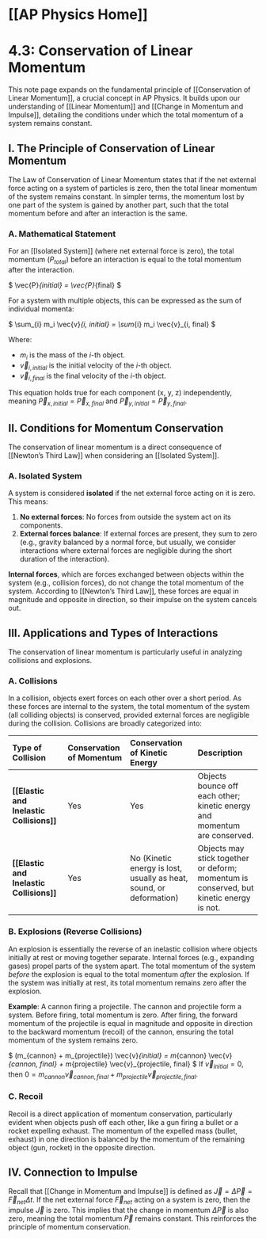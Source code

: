 # [[AP Physics Home]]
# 4.3: Conservation of Linear Momentum

This note page expands on the fundamental principle of [[Conservation of Linear Momentum]], a crucial concept in AP Physics. It builds upon our understanding of [[Linear Momentum]] and [[Change in Momentum and Impulse]], detailing the conditions under which the total momentum of a system remains constant.

## I. The Principle of Conservation of Linear Momentum

The Law of Conservation of Linear Momentum states that if the net external force acting on a system of particles is zero, then the total linear momentum of the system remains constant. In simpler terms, the momentum lost by one part of the system is gained by another part, such that the total momentum before and after an interaction is the same.

### A. Mathematical Statement
For an [[Isolated System]] (where net external force is zero), the total momentum ($P_{total}$) before an interaction is equal to the total momentum after the interaction.

$
\vec{P}_{initial} = \vec{P}_{final}
$

For a system with multiple objects, this can be expressed as the sum of individual momenta:

$
\sum_{i} m_i \vec{v}_{i, initial} = \sum_{i} m_i \vec{v}_{i, final}
$

Where:
*   $m_i$ is the mass of the $i$-th object.
*   $\vec{v}_{i, initial}$ is the initial velocity of the $i$-th object.
*   $\vec{v}_{i, final}$ is the final velocity of the $i$-th object.

This equation holds true for each component (x, y, z) independently, meaning $\vec{P}_{x, initial} = \vec{P}_{x, final}$ and $\vec{P}_{y, initial} = \vec{P}_{y, final}$.

## II. Conditions for Momentum Conservation

The conservation of linear momentum is a direct consequence of [[Newton’s Third Law]] when considering an [[Isolated System]].

### A. Isolated System
A system is considered **isolated** if the net external force acting on it is zero. This means:
1.  **No external forces**: No forces from outside the system act on its components.
2.  **External forces balance**: If external forces are present, they sum to zero (e.g., gravity balanced by a normal force, but usually, we consider interactions where external forces are negligible during the short duration of the interaction).

**Internal forces**, which are forces exchanged between objects within the system (e.g., collision forces), do not change the total momentum of the system. According to [[Newton’s Third Law]], these forces are equal in magnitude and opposite in direction, so their impulse on the system cancels out.

## III. Applications and Types of Interactions

The conservation of linear momentum is particularly useful in analyzing collisions and explosions.

### A. Collisions
In a collision, objects exert forces on each other over a short period. As these forces are internal to the system, the total momentum of the system (all colliding objects) is conserved, provided external forces are negligible during the collision. Collisions are broadly categorized into:

| Type of Collision | Conservation of Momentum | Conservation of Kinetic Energy | Description |
| :---------------- | :----------------------- | :----------------------------- | :---------- |
| **[[Elastic and Inelastic Collisions]]** | Yes                      | Yes                            | Objects bounce off each other; kinetic energy and momentum are conserved. |
| **[[Elastic and Inelastic Collisions]]** | Yes                      | No (Kinetic energy is lost, usually as heat, sound, or deformation) | Objects may stick together or deform; momentum is conserved, but kinetic energy is not. |

### B. Explosions (Reverse Collisions)
An explosion is essentially the reverse of an inelastic collision where objects initially at rest or moving together separate. Internal forces (e.g., expanding gases) propel parts of the system apart. The total momentum of the system *before* the explosion is equal to the total momentum *after* the explosion. If the system was initially at rest, its total momentum remains zero after the explosion.

**Example**: A cannon firing a projectile. The cannon and projectile form a system. Before firing, total momentum is zero. After firing, the forward momentum of the projectile is equal in magnitude and opposite in direction to the backward momentum (recoil) of the cannon, ensuring the total momentum of the system remains zero.

$
(m_{cannon} + m_{projectile}) \vec{v}_{initial} = m_{cannon} \vec{v}_{cannon, final} + m_{projectile} \vec{v}_{projectile, final}
$
If $\vec{v}_{initial} = 0$, then $0 = m_{cannon} \vec{v}_{cannon, final} + m_{projectile} \vec{v}_{projectile, final}$.

### C. Recoil
Recoil is a direct application of momentum conservation, particularly evident when objects push off each other, like a gun firing a bullet or a rocket expelling exhaust. The momentum of the expelled mass (bullet, exhaust) in one direction is balanced by the momentum of the remaining object (gun, rocket) in the opposite direction.

## IV. Connection to Impulse
Recall that [[Change in Momentum and Impulse]] is defined as $\vec{J} = \Delta \vec{P} = \vec{F}_{net} \Delta t$.
If the net external force $\vec{F}_{net}$ acting on a system is zero, then the impulse $\vec{J}$ is zero. This implies that the change in momentum $\Delta \vec{P}$ is also zero, meaning the total momentum $\vec{P}$ remains constant. This reinforces the principle of momentum conservation.
